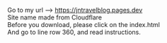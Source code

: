 Go to my url --> https://jntravelblog.pages.dev<br>
Site name made from Cloudflare<br>
Before you download, please click on the index.html<br>
And go to line row 360, and read instructions.
